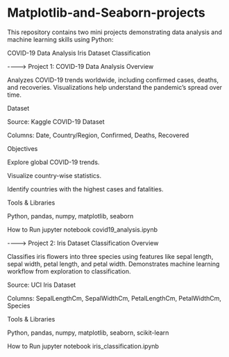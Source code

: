 # Matplotlib-and-Seaborn-projects
This repository contains two mini projects demonstrating data analysis and machine learning skills using Python:

COVID-19 Data Analysis
Iris Dataset Classification

----> Project 1: COVID-19 Data Analysis
Overview

Analyzes COVID-19 trends worldwide, including confirmed cases, deaths, and recoveries. Visualizations help understand the pandemic’s spread over time.

Dataset

Source: Kaggle COVID-19 Dataset

Columns: Date, Country/Region, Confirmed, Deaths, Recovered

Objectives

Explore global COVID-19 trends.

Visualize country-wise statistics.

Identify countries with the highest cases and fatalities.

Tools & Libraries

Python, pandas, numpy, matplotlib, seaborn

How to Run
jupyter notebook covid19_analysis.ipynb

----> Project 2: Iris Dataset Classification
Overview

Classifies iris flowers into three species using features like sepal length, sepal width, petal length, and petal width. Demonstrates machine learning workflow from exploration to classification.

Source: UCI Iris Dataset

Columns: SepalLengthCm, SepalWidthCm, PetalLengthCm, PetalWidthCm, Species

Tools & Libraries

Python, pandas, numpy, matplotlib, seaborn, scikit-learn

How to Run
jupyter notebook iris_classification.ipynb
